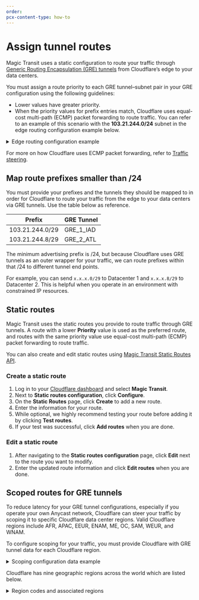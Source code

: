 ```yaml
---
order:
pcx-content-type: how-to
---
```


# Assign tunnel routes

Magic Transit uses a static configuration to route your traffic through [Generic Routing Encapsulation (GRE) tunnels](/about/tunnels-and-encapsulation) from Cloudflare’s edge to your data centers.

You must assign a route priority to each GRE tunnel–subnet pair in your GRE configuration using the following guidelines:

- Lower values have greater priority.
- When the priority values for prefix entries match, Cloudflare uses equal-cost multi-path (ECMP) packet forwarding to route traffic. You can refer to an example of this scenario with the **103.21.244.0/24** subnet in the edge routing configuration example below.

<details>
  <summary>Edge routing configuration example</summary>
  <div>
    <table>
      <thead>
        <tr>
          <th>
            <strong>GRE tunnel</strong>
          </th>
          <th>
            <strong>Subnet</strong>
          </th>
          <th>
            <strong>Priority</strong>
          </th>
        </tr>
      </thead>
      <tbody>
        <tr>
          <td>GRE_1_IAD</td>
          <td>
            <strong>103.21.244.0/24</strong>
          </td>
          <td>100</td>
        </tr>
        <tr>
          <td>GRE_2_IAD</td>
          <td>
            <strong>103.21.244.0/24</strong>
          </td>
          <td>100</td>
        </tr>
        <tr>
          <td>GRE_3_ATL</td>
          <td>
            <strong>103.21.244.0/24</strong>
          </td>
          <td>100</td>
        </tr>
        <tr>
          <td>GRE_4_ATL</td>
          <td>
            <strong>103.21.244.0/24</strong>
          </td>
          <td>100</td>
        </tr>
        <tr>
          <td>GRE_1_IAD</td>
          <td>103.21.245.0/24</td>
          <td>200</td>
        </tr>
        <tr>
          <td>GRE_2_IAD</td>
          <td>103.21.245.0/24</td>
          <td>200</td>
        </tr>
        <tr>
          <td>GRE_3_ATL</td>
          <td>103.21.245.0/24</td>
          <td>100</td>
        </tr>
        <tr>
          <td>GRE_4_ATL</td>
          <td>103.21.245.0/24</td>
          <td>100</td>
        </tr>
      </tbody>
    </table>
  </div>
</details>

For more on how Cloudflare uses ECMP packet forwarding, refer to [Traffic steering](/about/traffic-steering).

## Map route prefixes smaller than /24

You must provide your prefixes and the tunnels they should be mapped to in order for Cloudflare to route your traffic from the edge to your data centers via GRE tunnels. Use the table below as reference.

| Prefix          | GRE Tunnel |
| --------------- | ---------- |
| 103.21.244.0/29 | GRE_1_IAD  |
| 103.21.244.8/29 | GRE_2_ATL  |

The minimum advertising prefix is /24, but because Cloudflare uses GRE tunnels as an outer wrapper for your traffic, we can route prefixes within that /24 to different tunnel end points.

For example, you can send `x.x.x.0/29` to Datacenter 1 and `x.x.x.8/29` to Datacenter 2. This is helpful when you operate in an environment with constrained IP resources.

## Static routes

Magic Transit uses the static routes you provide to route traffic through GRE tunnels. A route with a lower **Priority** value is used as the preferred route, and routes with the same priority value use equal-cost multi-path (ECMP) packet forwarding to route traffic.

You can also create and edit static routes using [Magic Transit Static Routes API](https://api.cloudflare.com/#magic-transit-static-routes-properties).

### Create a static route

1. Log in to your [Cloudflare dashboard](https://dash.cloudflare.com/login) and select **Magic Transit**.
1. Next to **Static routes configuration**, click **Configure**.
1. On the **Static Routes** page, click **Create** to add a new route.
1. Enter the information for your route.
1. While optional, we highly recommend testing your route before adding it by clicking **Test routes**.
1. If your test was successful, click **Add routes** when you are done.

### Edit a static route

1. After navigating to the **Static routes configuration** page, click **Edit** next to the route you want to modify.
1. Enter the updated route information and click **Edit routes** when you are done.

## Scoped routes for GRE tunnels

To reduce latency for your GRE tunnel configurations, especially if you operate your own Anycast network, Cloudflare can steer your traffic by scoping it to specific Cloudflare data center regions. Valid Cloudflare regions include AFR, APAC, EEUR, ENAM, ME, OC, SAM, WEUR, and WNAM.

To configure scoping for your traffic, you must provide Cloudflare with GRE tunnel data for each Cloudflare region.

<details>
  <summary>Scoping configuration data example</summary>
  <div>
    <table>
      <thead>
        <tr>
          <th>GRE tunnel</th>
          <th>Region code</th>
        </tr>
      </thead>
      <tbody>
        <tr>
          <td>GRE_1_IAD</td>
          <td>AFR</td>
        </tr>
        <tr>
          <td>GRE_2_IAD</td>
          <td>EEUR</td>
        </tr>
        <tr>
          <td>GRE_3_ATL</td>
          <td>ENAM</td>
        </tr>
        <tr>
          <td>GRE_4_ATL</td>
          <td>ME</td>
        </tr>
      </tbody>
    </table>
  </div>
</details>

Cloudflare has nine geographic regions across the world which are listed below.

<details>
  <summary>Region codes and associated regions</summary>
  <div>
    <table>
      <thead>
        <tr>
          <th>Region code</th>
          <th>Region</th>
        </tr>
      </thead>
      <tbody>
        <tr>
          <td>AFR</td>
          <td>Africa</td>
        </tr>
        <tr>
          <td>APAC</td>
          <td>Asia Pacific</td>
        </tr>
        <tr>
          <td>EEUR</td>
          <td>Eastern Europe</td>
        </tr>
        <tr>
          <td>ENAM</td>
          <td>Eastern North America</td>
        </tr>
        <tr>
          <td>ME</td>
          <td>Middle East</td>
        </tr>
        <tr>
          <td>OC</td>
          <td>Oceania</td>
        </tr>
        <tr>
          <td>SAM</td>
          <td>South America</td>
        </tr>
        <tr>
          <td>WEUR</td>
          <td>Western Europe</td>
        </tr>
        <tr>
          <td>WNAM</td>
          <td>Western North America</td>
        </tr>
      </tbody>
    </table>
  </div>
</details>
